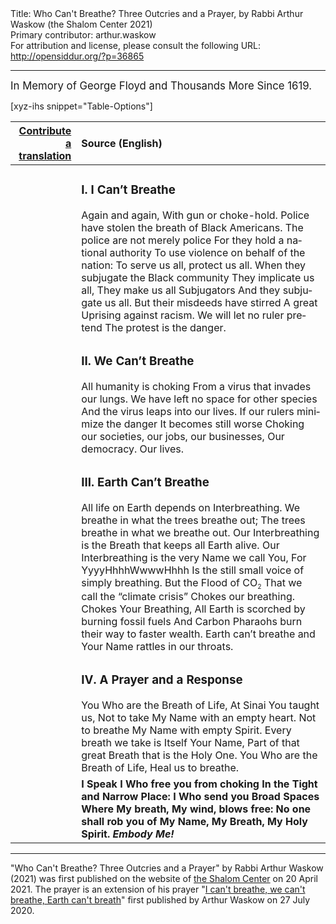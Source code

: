 <html>
<head></head>
<body>
Title: Who Can't Breathe? Three Outcries and a Prayer, by Rabbi Arthur Waskow (the Shalom Center 2021)<br />
Primary contributor: arthur.waskow<br />
For attribution and license, please consult the following URL: <a href="http://opensiddur.org/?p=36865">http://opensiddur.org/?p=36865</a>
<p />
<hr />

<div class="english" lang="en" style="font-size: 1.2em;">
In Memory of George Floyd and Thousands More Since 1619. 
</div>

</hr>

[xyz-ihs snippet="Table-Options"]<table style="margin-left: auto; margin-right: auto;" class="draggable">
<thead><tr><th id="x" style="text-align: right;"><a href="/translate/" target="_blank" rel="noopener">Contribute a translation</a></th><th style="text-align: left;">Source (English)</th></tr></thead>
<tbody>
<tr><td style="vertical-align:top;">
<div class="liturgy" lang="he">

</span></div></td>
 
<td style="vertical-align:top;">
<div class="english" lang="en">
<h3>I. I Can’t Breathe</h3>
Again and again,
With gun or choke-hold.
Police have stolen the breath of Black Americans.
The police are not merely police
For they hold a national authority
To use violence on behalf of the nation:
To serve us all, protect us all.
When they subjugate the Black community
They implicate us all,
They make us all Subjugators
And they subjugate us all.
But their misdeeds have stirred
A great Uprising against racism.
We will let no ruler pretend
The protest is the danger.
</div></td></tr>


<tr><td style="vertical-align:top;">
<div class="liturgy" lang="he">

</span></div></td>
 
<td style="vertical-align:top;">
<div class="english" lang="en">
<h3>II. We Can’t Breathe</h3>
All humanity is choking
From a virus that invades our lungs.
We have left no space for other species
And the virus leaps into our lives.
If our rulers minimize the danger
It becomes still worse
Choking our societies, our jobs, our businesses,
Our democracy. Our lives. 
</div></td></tr>


<tr><td style="vertical-align:top;">
<div class="liturgy" lang="he">

</span></div></td>
 
<td style="vertical-align:top;">
<div class="english" lang="en">
<h3>III. Earth Can’t Breathe</h3>
All life on Earth depends on Interbreathing.
We breathe in what the trees breathe out;
The trees breathe in what we breathe out.
Our Interbreathing is the Breath that keeps all Earth alive.
Our Interbreathing is the very Name we call You,
For YyyyHhhhWwwwHhhh
Is the still small voice of simply breathing.
But the Flood of CO<sub style="font-size: x-small;">2</sub>
That we call the “climate crisis” 
Chokes our breathing.
Chokes Your Breathing,
All Earth is scorched by burning fossil fuels
And Carbon Pharaohs burn their way to faster wealth.
Earth can’t breathe and Your Name rattles in our throats.
</div></td></tr>


<tr><td style="vertical-align:top;">
<div class="liturgy" lang="he">

</span></div></td>
 
<td style="vertical-align:top;">
<div class="english" lang="en">
<h3>IV. A Prayer and a Response</h3> 
You Who are the Breath of Life,
At Sinai You taught us,
Not to take My Name with an empty heart.
Not to breathe My Name with empty Spirit.
Every breath we take
is Itself Your Name,
Part of that great Breath that is the Holy One.
You Who are the Breath of Life,
Heal us to breathe.
</div></td></tr>


<tr><td style="vertical-align:top;">
<div class="liturgy" lang="he">

</span></div></td>
 
<td style="vertical-align:top;">
<div class="english" lang="en">
<strong>I Speak 
I Who free you from choking
In the Tight and Narrow Place:
I Who send you Broad Spaces
Where My breath,
My wind, blows free:
No one shall rob you of My Name,
My Breath, My Holy Spirit.
<em>Embody Me!</em></strong>
</div></td></tr>
</tbody></table>

<hr />

"Who Can't Breathe? Three Outcries and a Prayer" by Rabbi Arthur Waskow (2021) was first published on the website of <a href="https://theshalomcenter.org/who-cant-breathe-three-outcries-and-prayer">the Shalom Center</a> on 20 April 2021. The prayer is an extension of his prayer "<a href="/?p=33691">I can't breathe, we can't breathe, Earth can't breath</a>" first published by Arthur Waskow on 27 July 2020.

&nbsp;
</body>
</html>